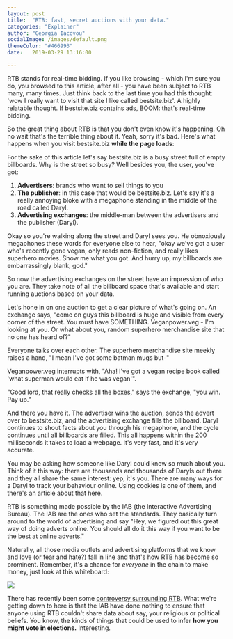 ```yaml
---
layout: post
title:  "RTB: fast, secret auctions with your data."
categories: "Explainer"
author: "Georgia Iacovou"
socialImage: /images/default.png
themeColor: "#466993"
date:   2019-03-29 13:16:00

---
```


RTB stands for real-time bidding. If you like browsing - which I'm sure you do, you browsed to this article, after all - you have been subject to RTB many, many times. Just think back to the last time you had this thought: 'wow I really want to visit that site I like called bestsite.biz'. A highly relatable thought. If bestsite.biz contains ads, BOOM: that's real-time bidding.

So the great thing about RTB is that you don't even know it's happening. Oh no wait that's the terrible thing about it. Yeah, sorry it's bad. Here's what happens when you visit bestsite.biz **while the page loads**:

For the sake of this article let's say bestsite.biz is a busy street full of empty billboards. Why is the street so busy? Well besides you, the user, you've got:

1. **Advertisers**: brands who want to sell things to you
2. **The publisher**: in this case that would be bestsite.biz. Let's say it's a really annoying bloke with a megaphone standing in the middle of the road called Daryl.
3. **Advertising exchanges**: the middle-man between the advertisers and the publisher (Daryl).

Okay so you're walking along the street and Daryl sees you. He obnoxiously megaphones these words for everyone else to hear, "okay we've got a user who's recently gone vegan, only reads non-fiction, and really likes superhero movies.  Show me what you got. And hurry up, my billboards are embarrassingly blank, god."

So now the advertising exchanges on the street have an impression of who you are. They take note of all the billboard space that's available and start running auctions based on your data.

Let's hone in on one auction to get a clear picture of what's going on. An exchange says, "come on guys this billboard is huge and visible from every corner of the street. You must have SOMETHING. Veganpower.veg - I'm looking at you. Or what about you, random superhero merchandise site that no one has heard of?"

Everyone talks over each other. The superhero merchandise site meekly raises a hand, "I mean I've got some batman mugs but-"

Veganpower.veg interrupts with, "Aha! I've got a vegan recipe book called 'what superman would eat if he was vegan'". 

"Good lord, that really checks all the boxes," says the exchange, "you win. Pay up."

And there you have it. The advertiser wins the auction, sends the advert over to bestsite.biz, and the advertising exchange fills the billboard. Daryl continues to shout facts about you through his megaphone, and the cycle continues until all billboards are filled. This all happens within the 200 milliseconds it takes to load a webpage. It's very fast, and it's very accurate. 

You may be asking how someone like Daryl could know so much about you. Think of it this way: there are thousands and thousands of Daryls out there and they all share the same interest: yep, it's you. There are many ways for a Daryl to track your behaviour online. Using cookies is one of them, and there's an article about that here.

RTB is something made possible by the IAB (the Interactive Advertising Bureau). The IAB are the ones who set the standards. They basically turn around to the world of advertising and say "Hey, we figured out this great way of doing adverts online. You should all do it this way if you want to be the best at online adverts."

Naturally, all those media outlets and advertising platforms that we know and love (or fear and hate?) fall in line and that's how RTB has become so prominent. Remember, it's a chance for *everyone* in the chain to make money, just look at this whiteboard:

![](/images/rtb.png)

There has recently been some [controversy surrounding RTB](https://www.notion.so/metomic/Real-time-ad-bidding-7442f7c32d8b4d6f9a1395a3b1657f9a). What we're getting down to here is that the IAB have done nothing to ensure that anyone using RTB couldn't share data about say, your religious or political beliefs. You know, the kinds of things that could be used to infer **how you might vote in elections.** Interesting.